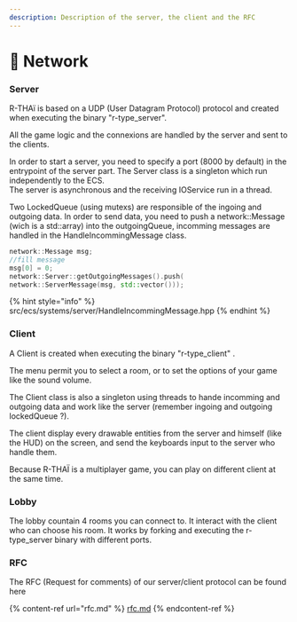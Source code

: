 ```yaml
---
description: Description of the server, the client and the RFC
---
```


# 📡 Network

### Server

R-THAï is based on a UDP (User Datagram Protocol) protocol and created when executing the binary "r-type\_server".

All the game logic and the connexions are handled by the server and sent to the clients.

In order to start a server, you need to specify a port (8000 by default) in the entrypoint of the server part. The Server class is a singleton which run independently to the ECS.\
The server is asynchronous and the receiving IOService run in a thread.

Two LockedQueue (using mutexs) are responsible of the ingoing and outgoing data. In order to send data, you need to push a network::Message (wich is a std::array) into the outgoingQueue, incomming messages are handled in the HandleIncommingMessage class.

```cpp
network::Message msg;
//fill message
msg[0] = 0;
network::Server::getOutgoingMessages().push( 
network::ServerMessage(msg, std::vector()));
```

{% hint style="info" %}
src/ecs/systems/server/HandleIncommingMessage.hpp
{% endhint %}





### Client

A Client is created when executing the binary "r-type\_client" .

The menu permit you to select a room, or to set the options of your game like the sound volume.

The Client class is also a singleton using threads to hande incomming and outgoing data and work like the server (remember ingoing and outgoing lockedQueue ?).&#x20;

The client display every drawable entities from the server and himself (like the HUD) on the screen, and send the keyboards input to the server who handle them.

Because R-THAÏ is a multiplayer game, you can play on different client at the same time.





### Lobby

The lobby countain 4 rooms you can connect to. It interact with the client who can choose his room. It works by forking and executing the r-type\_server binary with different ports.

### RFC

The RFC (Request for comments) of our server/client protocol can be found here

{% content-ref url="rfc.md" %}
[rfc.md](rfc.md)
{% endcontent-ref %}
